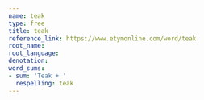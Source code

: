 ```yaml
---
name: teak
type: free
title: teak
reference_link: https://www.etymonline.com/word/teak
root_name: 
root_language: 
denotation: 
word_sums:
- sum: 'Teak + '
  respelling: teak
---
```

